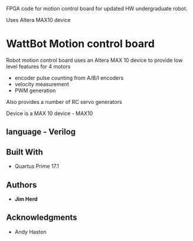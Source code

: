 FPGA code for motion control board for updated HW undergraduate robot.

Uses Altera MAX10 device

# WattBot Motion control board

Robot motion control board uses an Altera MAX 10 device to provide low level features for 4 motors

* encoder pulse counting from A/B/I encoders
* velocity measurement
* PWM generation

Also provides a number of RC servo generators

Device is a MAX 10 device - MAX10

## language - Verilog

## Built With

* Quartus Prime 17.1

## Authors

* **Jim Herd**

## Acknowledgments

* Andy Haston


